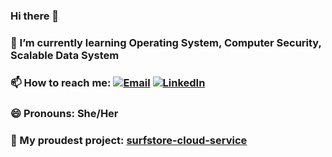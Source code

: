 ### Hi there 👋

### 🌱 I’m currently learning Operating System, Computer Security, Scalable Data System
### 📫 How to reach me: [![Email](https://img.shields.io/badge/Email-D14836?style=for-the-badge&logo=gmail&logoColor=white)](mailto:wec025@ucsd.edu) [![LinkedIn](https://img.shields.io/badge/LinkedIn-0077B5?style=for-the-badge&logo=linkedin&logoColor=white)](https://www.linkedin.com/in/weiyi-chen-ucsd/)

### 😄 Pronouns: She/Her
### 🔭 My proudest project: [surfstore-cloud-service](https://github.com/vivianchen04/surfstore-cloud-service)



<!--
**vivianchen04/vivianchen04** is a ✨ _special_ ✨ repository because its `README.md` (this file) appears on your GitHub profile.

Here are some ideas to get you started:

- 🔭 I’m currently working on ...
- 🌱 I’m currently learning Web Mining & Recommender System, Computer Architecture 
- 👯 I’m looking to collaborate on ...
- 🤔 I’m looking for help with ...
- 💬 Ask me about ...
- 📫 How to reach me: ...
- 😄 Pronouns: She/Her
- ⚡ Fun fact: ...
-->

